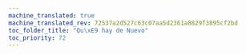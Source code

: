 ```yaml
---
machine_translated: true
machine_translated_rev: 72537a2d527c63c07aa5d2361a8829f3895cf2bd
toc_folder_title: "Qu\xE9 hay de Nuevo"
toc_priority: 72
---
```



